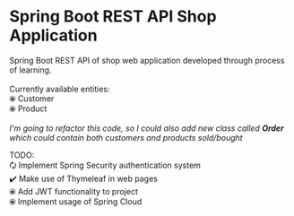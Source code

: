 # Spring Boot REST API Shop Application
Spring Boot REST API of shop web application developed through process of learning. <br />
<br />
Currently available entities: <br />
⦿ Customer <br />
⦿ Product <br />
<br />
<i> I'm going to refactor this code, so I could also add new class called <b>Order</b> which could contain both customers and products sold/bought</i>

TODO: <br />
🗘 Implement Spring Security authentication system <br />
✔️ Make use of Thymeleaf in web pages <br />
⦿ Add JWT functionality to project <br />
⦿ Implement usage of Spring Cloud <br />
